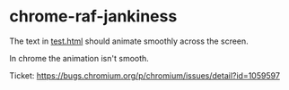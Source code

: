 # chrome-raf-jankiness
The text in [test.html](https://tjenkinson.github.io/chrome-raf-jankiness/test.html) should animate smoothly across the screen.

In chrome the animation isn't smooth.

Ticket: https://bugs.chromium.org/p/chromium/issues/detail?id=1059597
